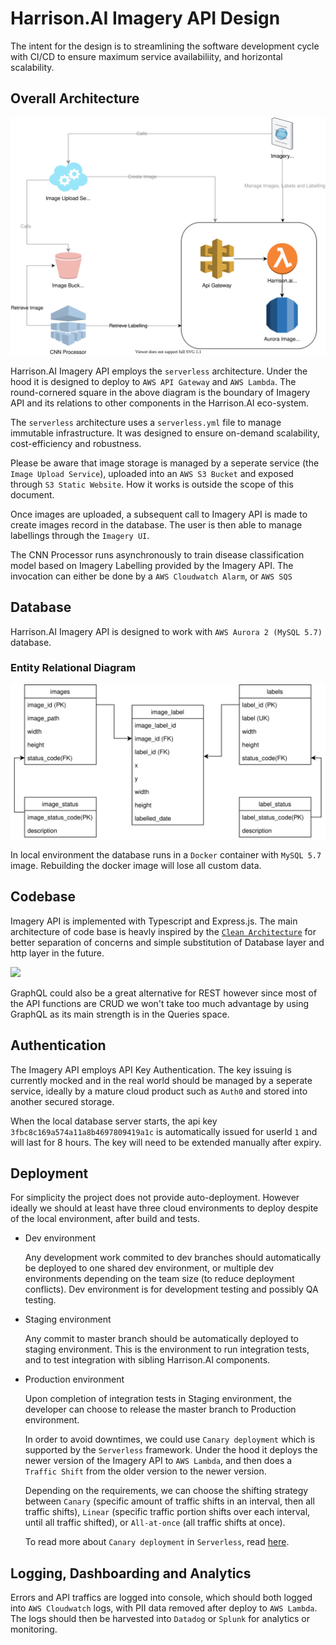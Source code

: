 # Harrison.AI Imagery API Design

The intent for the design is to streamlining the software development cycle with CI/CD to ensure maximum service availabiliity, and horizontal scalability.

## Overall Architecture

<img src="./docs/architecture.drawio.svg" />

Harrison.AI Imagery API employs the `serverless` architecture. Under the hood it is designed to deploy to `AWS API Gateway` and `AWS Lambda`. The round-cornered square in the above diagram is the boundary of Imagery API and its relations to other components in the Harrison.AI eco-system.

The `serverless` architecture uses a `serverless.yml` file to manage immutable infrastructure. It was designed to ensure on-demand scalability, cost-efficiency and robustness.

Please be aware that image storage is managed by a seperate service (the `Image Upload Service`), uploaded into an `AWS S3 Bucket` and exposed through `S3 Static Website`. How it works is outside the scope of this document.

Once images are uploaded, a subsequent call to Imagery API is made to create images record in the database. The user is then able to manage labellings through the `Imagery UI`.

The CNN Processor runs asynchronously to train disease classification model based on Imagery Labelling provided by the Imagery API. The invocation can either be done by a `AWS Cloudwatch Alarm`, or `AWS SQS`

## Database

Harrison.AI Imagery API is designed to work with `AWS Aurora 2 (MySQL 5.7)` database.

### Entity Relational Diagram

<img src="./docs/erd.drawio.svg" />

In local environment the database runs in a `Docker` container with `MySQL 5.7` image. Rebuilding the docker image will lose all custom data.

## Codebase

Imagery API is implemented with Typescript and Express.js. The main architecture of code base is heavly inspired by the [`Clean Architecture`](https://blog.cleancoder.com/uncle-bob/2012/08/13/the-clean-architecture.html) for better separation of concerns and simple substitution of Database layer and http layer in the future.

<img src="https://blog.cleancoder.com/uncle-bob/images/2012-08-13-the-clean-architecture/CleanArchitecture.jpg"/>

GraphQL could also be a great alternative for REST however since most of the API functions are CRUD we won't take too much advantage by using GraphQL as its main strength is in the Queries space.

## Authentication

The Imagery API employs API Key Authentication. The key issuing is currently mocked and in the real world should be managed by a seperate service, ideally by a mature cloud product such as `Auth0` and stored into another secured storage.

When the local database server starts, the api key `3fbc8c169a574a11a8b4697809419a1c` is automatically issued for userId `1` and will last for 8 hours. The key will need to be extended manually after expiry.

## Deployment

For simplicity the project does not provide auto-deployment. However ideally we should at least have three cloud environments to deploy despite of the local environment, after build and tests.

- Dev environment

  Any development work commited to dev branches should automatically be deployed to one shared dev environment, or multiple dev environments depending on the team size (to reduce deployment conflicts). Dev environment is for development testing and possibly QA testing.

- Staging environment

  Any commit to master branch should be automatically deployed to staging environment. This is the environment to run integration tests, and to test integration with sibling Harrison.AI components.

- Production environment

  Upon completion of integration tests in Staging environment, the developer can choose to release the master branch to Production environment.

  In order to avoid downtimes, we could use `Canary deployment` which is supported by the `Serverless` framework. Under the hood it deploys the newer version of the Imagery API to `AWS Lambda`, and then does a `Traffic Shift` from the older version to the newer version.

  Depending on the requirements, we can choose the shifting strategy between `Canary` (specific amount of traffic shifts in an interval, then all traffic shifts), `Linear` (specific traffic portion shifts over each interval, until all traffic shifted), or `All-at-once` (all traffic shifts at once).

  To read more about `Canary deployment` in `Serverless`, read [here](https://www.serverless.com/blog/manage-canary-deployments-lambda-functions-serverless-framework).

## Logging, Dashboarding and Analytics

Errors and API traffics are logged into console, which should both logged into `AWS Cloudwatch` logs, with PII data removed after deploy to `AWS Lambda`. The logs should then be harvested into `Datadog` or `Splunk` for analytics or monitoring.
